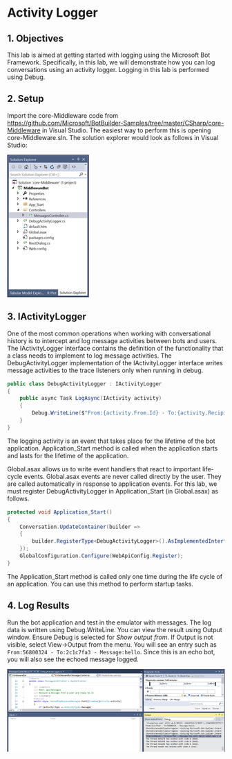 # Activity Logger

## 1. Objectives

This lab is aimed at getting started with logging using the Microsoft Bot Framework. Specifically, in this lab, we will demonstrate how you can log conversations using an activity logger. Logging in this lab is performed using Debug.

## 2. Setup

Import the core-Middleware code from https://github.com/Microsoft/BotBuilder-Samples/tree/master/CSharp/core-Middleware in Visual Studio. The easiest way to perform this is opening core-Middleware.sln. The solution explorer would look as follows in Visual Studio:

![Solution Explorer](https://github.com/LakshmiVinutha/Lakshmi.Raju/blob/master/Images/Images/SolutionExplorer.png)

## 3. IActivityLogger

One of the most common operations when working with conversational history is to intercept and log message activities between bots and users. The IActivityLogger interface contains the definition of the functionality that a class needs to implement to log message activities. The DebugActivityLogger implementation of the IActivityLogger interface writes message activities to the trace listeners only when running in debug.

````C#
public class DebugActivityLogger : IActivityLogger
{
    public async Task LogAsync(IActivity activity)
    {
        Debug.WriteLine($"From:{activity.From.Id} - To:{activity.Recipient.Id} - Message:{activity.AsMessageActivity().Text}");
    }
}
````
The logging activity is an event that takes place for the lifetime of the bot application. Application_Start method is called when the application starts and lasts for the lifetime of the application.

Global.asax allows us to write event handlers that react to important life-cycle events. Global.asax events are never called directly by the user. They are called automatically in response to application events. For this lab, we must register DebugActivityLogger in Application_Start (in Global.asax) as follows.

````C#
protected void Application_Start()
{
    Conversation.UpdateContainer(builder =>
    {
        builder.RegisterType<DebugActivityLogger>().AsImplementedInterfaces().InstancePerDependency();
    });
    GlobalConfiguration.Configure(WebApiConfig.Register);
}
````

The Application_Start method is called only one time during the life cycle of an application. You can use this method to perform startup tasks.

## 4. Log Results

Run the bot application and test in the emulator with messages. The log data is written using Debug.WriteLine. You can view the result using Output window. Ensure Debug is selected for *Show output from*. If Output is not visible, select View->Output from the menu. You will see an entry such as ````From:56800324 - To:2c1c7fa3 - Message:hello````. Since this is an echo bot, you will also see the echoed message logged.

![Log Results](https://github.com/LakshmiVinutha/Lakshmi.Raju/blob/master/Images/Images/LogResults.png)

